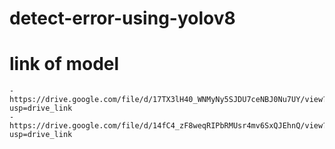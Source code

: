 # detect-error-using-yolov8
# link of model 
    - https://drive.google.com/file/d/17TX3lH40_WNMyNy5SJDU7ceNBJ0Nu7UY/view?usp=drive_link
    - https://drive.google.com/file/d/14fC4_zF8weqRIPbRMUsr4mv6SxQJEhnQ/view?usp=drive_link